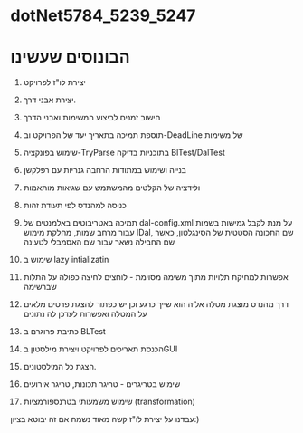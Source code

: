# dotNet5784_5239_5247

# הבונוסים שעשינו

1. יצירת לו"ז לפרויקט

2. יצירת אבני דרך.

3. חישוב זמנים לביצוע המשימות ואבני הדרך

4. תוספת תמיכה בתאריך יעד של הפרויקט וב-DeadLine של משימות

5. שימוש בפונקציה-TryParse בתוכניות בדיקה BlTest/DalTest 

6. בנייה ושימוש במתודות הרחבה גנריות עם רפלקשן

7. ולידציה של הקלטים מהמשתמש עם שגיאות מותאמות

8. כניסה למהנדס לפי תעודת זהות

9. תמיכה באטריבוטים באלמנטים של dal-config.xml על מנת לקבל גמישות בשמות עבור מרחב שמות, מחלקת מימוש IDal, שם התכונה הסטטית של הסינגלטון, כאשר שם החבילה נשאר עבור שם האסמבלי לטעינה 

10. שימוש ב lazy intializatin 

11. אפשרות למחיקת תלויות מתוך משימה מסוימת - לוחצים לחיצה כפולה על התלות שברשימה

12. דרך מהנדס מוצגת מטלה אליה הוא שייך כרגע וכן יש כפתור להצגת פרטים מלאים על המטלה ואפשרות לעדכן לה נתונים

13. כתיבת פרוגרם ב BLTest

14. הכנסת תאריכים לפרויקט ויצירת מילסטון בGUI

15. הצגת כל המילסטונים.

16. שימוש בטריגרים - טריגר תכונות, טריגר אירועים

17. שימוש משמעותי בטרנספורמציות (transformation)
 

 עבדנו על יצירת לו"ז קשה מאוד נשמח אם זה יבוטא בציון:)

